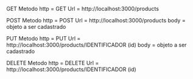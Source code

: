 
GET 
Metodo http = GET
Url =  http://localhost:3000/products

POST 
Metodo http = POST
Url =  http://localhost:3000/products
body = objeto a ser cadastrado

PUT 
Metodo http = PUT
Url =  http://localhost:3000/products/IDENTIFICADOR (id)
body = objeto a ser cadastrado

DELETE 
Metodo http = DELETE
Url =  http://localhost:3000/products/IDENTIFICADOR (id)
